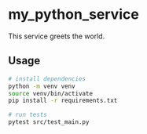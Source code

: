 # my_python_service

This service greets the world.

## Usage

```bash
# install dependencies
python -m venv venv
source venv/bin/activate
pip install -r requirements.txt

# run tests
pytest src/test_main.py
```
